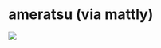 <!--
id: 164732896
link: http://tumblr.atmos.org/post/164732896/ameratsu-via-mattly
slug: ameratsu-via-mattly
date: Mon Aug 17 2009 00:45:59 GMT-0700 (PDT)
publish: 2009-08-017
tags: 
title: ameratsu (via mattly)
-->


ameratsu (via mattly)
=====================

![](http://25.media.tumblr.com/tumblr_koig8nC7GS1qz4sngo1_400.jpg)

